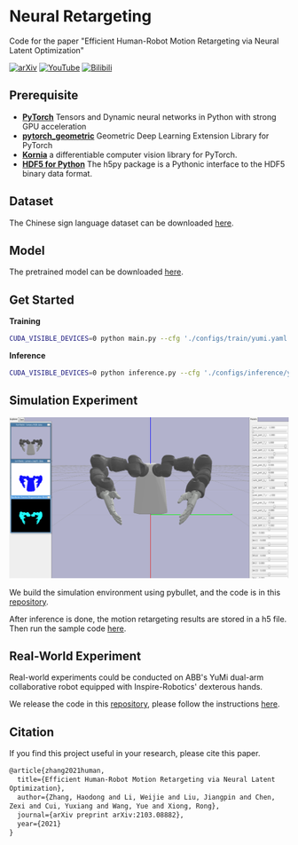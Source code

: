 # Neural Retargeting

Code for the paper "Efficient Human-Robot Motion Retargeting via Neural Latent Optimization"

[![arXiv](https://img.shields.io/badge/arXiv-2103.08882-00ff00.svg)](https://arxiv.org/abs/2103.08882)
[![YouTube](https://img.shields.io/badge/YouTube-Video-green.svg)](https://youtu.be/wLlwYqFR55o)
[![Bilibili](https://img.shields.io/badge/Bilibili-Video-blue.svg)](https://www.bilibili.com/video/BV1mh411Q7BR?share_source=copy_web)

## Prerequisite

- [**PyTorch**](https://pytorch.org/get-started/locally/) Tensors and Dynamic neural networks in Python with strong GPU acceleration
- [**pytorch_geometric**](https://github.com/rusty1s/pytorch_geometric) Geometric Deep Learning Extension Library for PyTorch
- [**Kornia**](https://github.com/kornia/kornia) a differentiable computer vision library for PyTorch.
- [**HDF5 for Python**](https://docs.h5py.org/en/stable/) The h5py package is a Pythonic interface to the HDF5 binary data format.


## Dataset

The Chinese sign language dataset can be downloaded [here](https://www.jianguoyun.com/p/DYm5RzMQ74eHChj_lJ0E).

## Model

The pretrained model can be downloaded [here](https://www.jianguoyun.com/p/DSl6o3EQy96PCBiN750E).

## Get Started

**Training**
```bash
CUDA_VISIBLE_DEVICES=0 python main.py --cfg './configs/train/yumi.yaml'
```

**Inference**
```bash
CUDA_VISIBLE_DEVICES=0 python inference.py --cfg './configs/inference/yumi.yaml'
```

## Simulation Experiment

<img src=https://raw.githubusercontent.com/0aqz0/yumi-gym/master/images/yumi.png width="600">

We build the simulation environment using pybullet, and the code is in this [repository](https://github.com/0aqz0/yumi-gym).

After inference is done, the motion retargeting results are stored in a h5 file. Then run the sample code [here](https://github.com/0aqz0/yumi-gym/tree/master/examples).

## Real-World Experiment

Real-world experiments could be conducted on ABB's YuMi dual-arm collaborative robot equipped with Inspire-Robotics' dexterous hands.

We release the code in this [repository](https://github.com/0aqz0/egm-control), please follow the instructions [here](https://github.com/0aqz0/egm-control/blob/main/README.md).

## Citation

If you find this project useful in your research, please cite this paper.

```
@article{zhang2021human,
  title={Efficient Human-Robot Motion Retargeting via Neural Latent Optimization},
  author={Zhang, Haodong and Li, Weijie and Liu, Jiangpin and Chen, Zexi and Cui, Yuxiang and Wang, Yue and Xiong, Rong},
  journal={arXiv preprint arXiv:2103.08882},
  year={2021}
}
```
